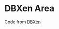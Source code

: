 # DBXen Area

Code from [DBXen](https://github.com/deb0x/dbXenBurnerProject/tree/710cd6d65f828d2e089f003230f48e82e0fc722f/contracts)
